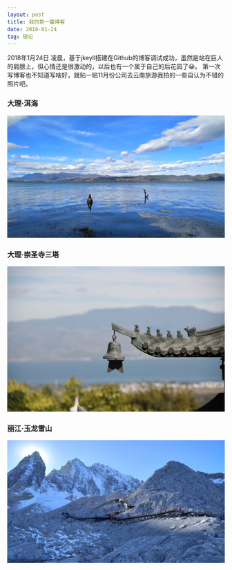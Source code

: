```yaml
---
layout: post
title: 我的第一篇博客
date: 2018-01-24 
tag: 随记
---
```


2018年1月24日 凌晨，基于jkeyll搭建在Github的博客调试成功，虽然是站在巨人的肩膀上，但心情还是很激动的，以后也有一个属于自己的后花园了😀。
第一次写博客也不知道写啥好，就贴一贴11月份公司去云南旅游我拍的一些自认为不错的照片吧。
### 大理·洱海
![](/images/posts/0003.jpg)
### 大理·崇圣寺三塔
![](/images/posts/0001.jpg)
### 丽江·玉龙雪山
![](/images/posts/0002.jpg)